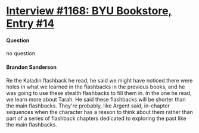 # [Interview #1168: BYU Bookstore, Entry #14](https://www.theoryland.com/intvmain.php?i=1168#14)

#### Question

no question

#### Brandon Sanderson

Re the Kaladin flashback he read, he said we might have noticed there were holes in what we learned in the flashbacks in the previous books, and he was going to use these stealth flashbacks to fill them in. In the one he read, we learn more about Tarah. He said these flashbacks will be shorter than the main flashbacks. They're probably, like Argent said, in-chapter sequences when the character has a reason to think about them rather than part of a series of flashback chapters dedicated to exploring the past like the main flashbacks.

